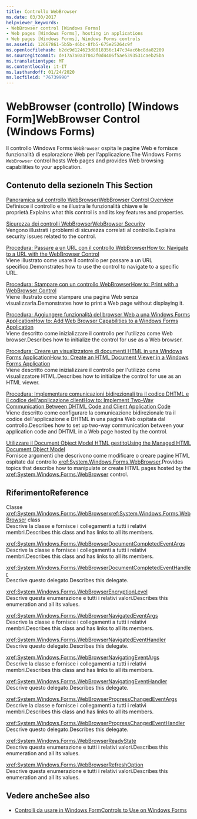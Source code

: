 ```yaml
---
title: Controllo WebBrowser
ms.date: 03/30/2017
helpviewer_keywords:
- WebBrowser control [Windows Forms]
- Web pages [Windows Forms], hosting in applications
- Web pages [Windows Forms], Windows Forms controls
ms.assetid: 12667861-5b5b-46bc-8fb5-675e25264c9f
ms.openlocfilehash: b2dc9d124623d8018356c147c34ac6bc8da82209
ms.sourcegitcommit: de17a7a0a37042f0d4406f5ae5393531caeb25ba
ms.translationtype: MT
ms.contentlocale: it-IT
ms.lasthandoff: 01/24/2020
ms.locfileid: "76739990"
---
```

# <a name="webbrowser-control-windows-forms"></a><span data-ttu-id="4d8e0-102">WebBrowser (controllo) [Windows Form]</span><span class="sxs-lookup"><span data-stu-id="4d8e0-102">WebBrowser Control (Windows Forms)</span></span>
<span data-ttu-id="4d8e0-103">Il controllo Windows Forms `WebBrowser` ospita le pagine Web e fornisce funzionalità di esplorazione Web per l'applicazione.</span><span class="sxs-lookup"><span data-stu-id="4d8e0-103">The Windows Forms `WebBrowser` control hosts Web pages and provides Web browsing capabilities to your application.</span></span>  
  
## <a name="in-this-section"></a><span data-ttu-id="4d8e0-104">Contenuto della sezione</span><span class="sxs-lookup"><span data-stu-id="4d8e0-104">In This Section</span></span>  
 [<span data-ttu-id="4d8e0-105">Panoramica sul controllo WebBrowser</span><span class="sxs-lookup"><span data-stu-id="4d8e0-105">WebBrowser Control Overview</span></span>](webbrowser-control-overview.md)  
 <span data-ttu-id="4d8e0-106">Definisce il controllo e ne illustra le funzionalità chiave e le proprietà.</span><span class="sxs-lookup"><span data-stu-id="4d8e0-106">Explains what this control is and its key features and properties.</span></span>  
  
 [<span data-ttu-id="4d8e0-107">Sicurezza dei controlli WebBrowser</span><span class="sxs-lookup"><span data-stu-id="4d8e0-107">WebBrowser Security</span></span>](webbrowser-security.md)  
 <span data-ttu-id="4d8e0-108">Vengono illustrati i problemi di sicurezza correlati al controllo.</span><span class="sxs-lookup"><span data-stu-id="4d8e0-108">Explains security issues related to the control.</span></span>  
  
 [<span data-ttu-id="4d8e0-109">Procedura: Passare a un URL con il controllo WebBrowser</span><span class="sxs-lookup"><span data-stu-id="4d8e0-109">How to: Navigate to a URL with the WebBrowser Control</span></span>](how-to-navigate-to-a-url-with-the-webbrowser-control.md)  
 <span data-ttu-id="4d8e0-110">Viene illustrato come usare il controllo per passare a un URL specifico.</span><span class="sxs-lookup"><span data-stu-id="4d8e0-110">Demonstrates how to use the control to navigate to a specific URL.</span></span>  
  
 [<span data-ttu-id="4d8e0-111">Procedura: Stampare con un controllo WebBrowser</span><span class="sxs-lookup"><span data-stu-id="4d8e0-111">How to: Print with a WebBrowser Control</span></span>](how-to-print-with-a-webbrowser-control.md)  
 <span data-ttu-id="4d8e0-112">Viene illustrato come stampare una pagina Web senza visualizzarla.</span><span class="sxs-lookup"><span data-stu-id="4d8e0-112">Demonstrates how to print a Web page without displaying it.</span></span>  
  
 [<span data-ttu-id="4d8e0-113">Procedura: Aggiungere funzionalità del browser Web a una Windows Forms Application</span><span class="sxs-lookup"><span data-stu-id="4d8e0-113">How to: Add Web Browser Capabilities to a Windows Forms Application</span></span>](how-to-add-web-browser-capabilities-to-a-windows-forms-application.md)  
 <span data-ttu-id="4d8e0-114">Viene descritto come inizializzare il controllo per l'utilizzo come Web browser.</span><span class="sxs-lookup"><span data-stu-id="4d8e0-114">Describes how to initialize the control for use as a Web browser.</span></span>  
  
 [<span data-ttu-id="4d8e0-115">Procedura: Creare un visualizzatore di documenti HTML in una Windows Forms Application</span><span class="sxs-lookup"><span data-stu-id="4d8e0-115">How to: Create an HTML Document Viewer in a Windows Forms Application</span></span>](how-to-create-an-html-document-viewer-in-a-windows-forms-application.md)  
 <span data-ttu-id="4d8e0-116">Viene descritto come inizializzare il controllo per l'utilizzo come visualizzatore HTML.</span><span class="sxs-lookup"><span data-stu-id="4d8e0-116">Describes how to initialize the control for use as an HTML viewer.</span></span>  
  
 [<span data-ttu-id="4d8e0-117">Procedura: Implementare comunicazioni bidirezionali tra il codice DHTML e il codice dell'applicazione client</span><span class="sxs-lookup"><span data-stu-id="4d8e0-117">How to: Implement Two-Way Communication Between DHTML Code and Client Application Code</span></span>](implement-two-way-com-between-dhtml-and-client.md)  
 <span data-ttu-id="4d8e0-118">Viene descritto come configurare la comunicazione bidirezionale tra il codice dell'applicazione e DHTML in una pagina Web ospitata dal controllo.</span><span class="sxs-lookup"><span data-stu-id="4d8e0-118">Describes how to set up two-way communication between your application code and DHTML in a Web page hosted by the control.</span></span>  
  
 [<span data-ttu-id="4d8e0-119">Utilizzare il Document Object Model HTML gestito</span><span class="sxs-lookup"><span data-stu-id="4d8e0-119">Using the Managed HTML Document Object Model</span></span>](using-the-managed-html-document-object-model.md)  
 <span data-ttu-id="4d8e0-120">Fornisce argomenti che descrivono come modificare o creare pagine HTML ospitate dal controllo <xref:System.Windows.Forms.WebBrowser>.</span><span class="sxs-lookup"><span data-stu-id="4d8e0-120">Provides topics that describe how to manipulate or create HTML pages hosted by the <xref:System.Windows.Forms.WebBrowser> control.</span></span>  
  
## <a name="reference"></a><span data-ttu-id="4d8e0-121">Riferimento</span><span class="sxs-lookup"><span data-stu-id="4d8e0-121">Reference</span></span>  
 <span data-ttu-id="4d8e0-122">Classe <xref:System.Windows.Forms.WebBrowser></span><span class="sxs-lookup"><span data-stu-id="4d8e0-122"><xref:System.Windows.Forms.WebBrowser> class</span></span>  
 <span data-ttu-id="4d8e0-123">Descrive la classe e fornisce i collegamenti a tutti i relativi membri.</span><span class="sxs-lookup"><span data-stu-id="4d8e0-123">Describes this class and has links to all its members.</span></span>  
  
 <xref:System.Windows.Forms.WebBrowserDocumentCompletedEventArgs>  
 <span data-ttu-id="4d8e0-124">Descrive la classe e fornisce i collegamenti a tutti i relativi membri.</span><span class="sxs-lookup"><span data-stu-id="4d8e0-124">Describes this class and has links to all its members.</span></span>  
  
 <xref:System.Windows.Forms.WebBrowserDocumentCompletedEventHandler>  
 <span data-ttu-id="4d8e0-125">Descrive questo delegato.</span><span class="sxs-lookup"><span data-stu-id="4d8e0-125">Describes this delegate.</span></span>  
  
 <xref:System.Windows.Forms.WebBrowserEncryptionLevel>  
 <span data-ttu-id="4d8e0-126">Descrive questa enumerazione e tutti i relativi valori.</span><span class="sxs-lookup"><span data-stu-id="4d8e0-126">Describes this enumeration and all its values.</span></span>  
  
 <xref:System.Windows.Forms.WebBrowserNavigatedEventArgs>  
 <span data-ttu-id="4d8e0-127">Descrive la classe e fornisce i collegamenti a tutti i relativi membri.</span><span class="sxs-lookup"><span data-stu-id="4d8e0-127">Describes this class and has links to all its members.</span></span>  
  
 <xref:System.Windows.Forms.WebBrowserNavigatedEventHandler>  
 <span data-ttu-id="4d8e0-128">Descrive questo delegato.</span><span class="sxs-lookup"><span data-stu-id="4d8e0-128">Describes this delegate.</span></span>  
  
 <xref:System.Windows.Forms.WebBrowserNavigatingEventArgs>  
 <span data-ttu-id="4d8e0-129">Descrive la classe e fornisce i collegamenti a tutti i relativi membri.</span><span class="sxs-lookup"><span data-stu-id="4d8e0-129">Describes this class and has links to all its members.</span></span>  
  
 <xref:System.Windows.Forms.WebBrowserNavigatingEventHandler>  
 <span data-ttu-id="4d8e0-130">Descrive questo delegato.</span><span class="sxs-lookup"><span data-stu-id="4d8e0-130">Describes this delegate.</span></span>  
  
 <xref:System.Windows.Forms.WebBrowserProgressChangedEventArgs>  
 <span data-ttu-id="4d8e0-131">Descrive la classe e fornisce i collegamenti a tutti i relativi membri.</span><span class="sxs-lookup"><span data-stu-id="4d8e0-131">Describes this class and has links to all its members.</span></span>  
  
 <xref:System.Windows.Forms.WebBrowserProgressChangedEventHandler>  
 <span data-ttu-id="4d8e0-132">Descrive questo delegato.</span><span class="sxs-lookup"><span data-stu-id="4d8e0-132">Describes this delegate.</span></span>  
  
 <xref:System.Windows.Forms.WebBrowserReadyState>  
 <span data-ttu-id="4d8e0-133">Descrive questa enumerazione e tutti i relativi valori.</span><span class="sxs-lookup"><span data-stu-id="4d8e0-133">Describes this enumeration and all its values.</span></span>  
  
 <xref:System.Windows.Forms.WebBrowserRefreshOption>  
 <span data-ttu-id="4d8e0-134">Descrive questa enumerazione e tutti i relativi valori.</span><span class="sxs-lookup"><span data-stu-id="4d8e0-134">Describes this enumeration and all its values.</span></span>  
  
## <a name="see-also"></a><span data-ttu-id="4d8e0-135">Vedere anche</span><span class="sxs-lookup"><span data-stu-id="4d8e0-135">See also</span></span>

- [<span data-ttu-id="4d8e0-136">Controlli da usare in Windows Form</span><span class="sxs-lookup"><span data-stu-id="4d8e0-136">Controls to Use on Windows Forms</span></span>](controls-to-use-on-windows-forms.md)
